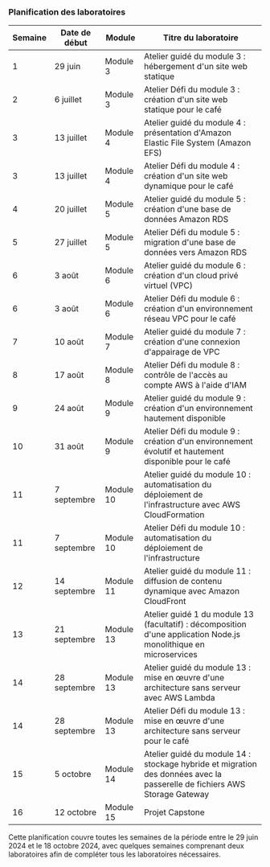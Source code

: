 
### Planification des laboratoires

| Semaine | Date de début | Module | Titre du laboratoire |
|---------|---------------|--------|-----------------------|
| 1       | 29 juin       | Module 3 | Atelier guidé du module 3 : hébergement d'un site web statique |
| 2       | 6 juillet     | Module 3 | Atelier Défi du module 3 : création d'un site web statique pour le café |
| 3       | 13 juillet    | Module 4 | Atelier guidé du module 4 : présentation d'Amazon Elastic File System (Amazon EFS) |
| 3       | 13 juillet    | Module 4 | Atelier Défi du module 4 : création d'un site web dynamique pour le café |
| 4       | 20 juillet    | Module 5 | Atelier guidé du module 5 : création d'une base de données Amazon RDS |
| 5       | 27 juillet    | Module 5 | Atelier Défi du module 5 : migration d'une base de données vers Amazon RDS |
| 6       | 3 août        | Module 6 | Atelier guidé du module 6 : création d'un cloud privé virtuel (VPC) |
| 6       | 3 août        | Module 6 | Atelier Défi du module 6 : création d'un environnement réseau VPC pour le café |
| 7       | 10 août       | Module 7 | Atelier guidé du module 7 : création d'une connexion d'appairage de VPC |
| 8       | 17 août       | Module 8 | Atelier Défi du module 8 : contrôle de l'accès au compte AWS à l'aide d'IAM |
| 9       | 24 août       | Module 9 | Atelier guidé du module 9 : création d'un environnement hautement disponible |
| 10      | 31 août       | Module 9 | Atelier Défi du module 9 : création d'un environnement évolutif et hautement disponible pour le café |
| 11      | 7 septembre   | Module 10 | Atelier guidé du module 10 : automatisation du déploiement de l'infrastructure avec AWS CloudFormation |
| 11      | 7 septembre   | Module 10 | Atelier Défi du module 10 : automatisation du déploiement de l'infrastructure |
| 12      | 14 septembre  | Module 11 | Atelier guidé du module 11 : diffusion de contenu dynamique avec Amazon CloudFront |
| 13      | 21 septembre  | Module 13 | Atelier guidé 1 du module 13 (facultatif) : décomposition d'une application Node.js monolithique en microservices |
| 14      | 28 septembre  | Module 13 | Atelier guidé du module 13 : mise en œuvre d'une architecture sans serveur avec AWS Lambda |
| 14      | 28 septembre  | Module 13 | Atelier Défi du module 13 : mise en œuvre d'une architecture sans serveur pour le café |
| 15      | 5 octobre     | Module 14 | Atelier guidé du module 14 : stockage hybride et migration des données avec la passerelle de fichiers AWS Storage Gateway |
| 16      | 12 octobre    | Module 15 | Projet Capstone |

Cette planification couvre toutes les semaines de la période entre le 29 juin 2024 et le 18 octobre 2024, avec quelques semaines comprenant deux laboratoires afin de compléter tous les laboratoires nécessaires.
